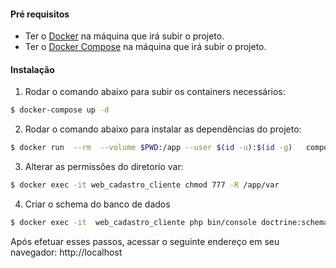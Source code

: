 #### Pré requisitos
* Ter o [Docker](https://docs.docker.com/install/linux/docker-ce/debian/) na máquina que irá subir o projeto.
* Ter o [Docker Compose](https://docs.docker.com/compose/install/) na máquina que irá subir o projeto.

#### Instalação
1. Rodar o comando abaixo para subir os containers necessários: 
```sh
$ docker-compose up -d
```
2. Rodar o comando abaixo para instalar as dependências do projeto: 
```sh
$ docker run  --rm  --volume $PWD:/app --user $(id -u):$(id -g)   composer install --ignore-platform-reqs
```
3. Alterar as permissões do diretorio var:
```sh
$ docker exec -it web_cadastro_cliente chmod 777 -R /app/var
``` 
4. Criar o schema do banco de dados
```sh
$ docker exec -it  web_cadastro_cliente php bin/console doctrine:schema:create
```
Após efetuar esses passos, acessar o seguinte endereço em seu navegador: http://localhost
